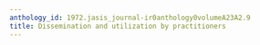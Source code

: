 ```yaml
---
anthology_id: 1972.jasis_journal-ir0anthology0volumeA23A2.9
title: Dissemination and utilization by practitioners
---
```

